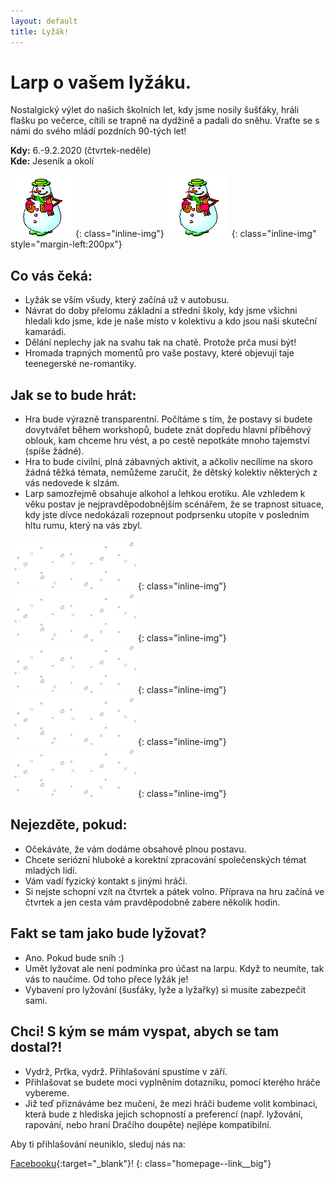 ```yaml
---
layout: default
title: Lyžák!
---
```


# Larp o vašem lyžáku.

Nostalgický výlet do našich školních let, kdy jsme nosily šušťáky, hráli flašku po večerce, cítili se trapně na dydžině a padali do sněhu.
Vraťte se s námi do svého mládí pozdních 90-tých let!

**Kdy:** 6.-9.2.2020 (čtvrtek-neděle)  
**Kde:** Jeseník a okolí

![snowman](/assets/img/snowman.gif)
{: class="inline-img"}
![snowman](/assets/img/snowman.gif)
{: class="inline-img" style="margin-left:200px"}

## Co vás čeká:
* Lyžák se vším všudy, který začíná už v autobusu.
* Návrat do doby přelomu základní a střední školy, kdy jsme všichni hledali kdo jsme, kde je naše místo v kolektivu a kdo jsou naši skuteční kamarádi.
* Dělání neplechy jak na svahu tak na chatě. Protože prča musí být!
* Hromada trapných momentů pro vaše postavy, které objevují taje teenegerské ne-romantiky.


## Jak se to bude hrát:
* Hra bude výrazně transparentní. Počítáme s tím, že postavy si budete dovytvářet během workshopů, budete znát dopředu hlavní příběhový oblouk, kam chceme hru vést, a po cestě nepotkáte mnoho tajemství (spíše žádné).
* Hra to bude civilní, plná zábavných aktivit, a ačkoliv necílíme na skoro žádná těžká témata, nemůžeme zaručit, že dětský kolektiv některých z vás nedovede k slzám.
* Larp samozřejmě obsahuje alkohol a lehkou erotiku. Ale vzhledem k věku postav je nejpravděpodobnějším scénářem, že se trapnost situace, kdy jste dívce nedokázali rozepnout podprsenku utopíte v posledním hltu rumu, který na vás zbyl.


![snowing](/assets/img/snowing.gif)
{: class="inline-img"}
![snowing](/assets/img/snowing.gif)
{: class="inline-img"}
![snowing](/assets/img/snowing.gif)
{: class="inline-img"}
![snowing](/assets/img/snowing.gif)
{: class="inline-img"}
![snowing](/assets/img/snowing.gif)
{: class="inline-img"}

## Nejezděte, pokud:
* Očekáváte, že vám dodáme obsahově plnou postavu.
* Chcete seriózní hluboké a korektní zpracování společenských témat mladých lidí.
* Vám vadí fyzický kontakt s jinými hráči.
* Si nejste schopní vzít na čtvrtek a pátek volno. Příprava na hru začíná ve čtvrtek a jen cesta vám pravděpodobně zabere několik hodin.

## Fakt se tam jako bude lyžovat?
* Ano. Pokud bude sníh :)
* Umět lyžovat ale není podmínka pro účast na larpu. Když to neumíte, tak vás to naučíme. Od toho přece lyžák je!
* Vybavení pro lyžování (šusťáky, lyže a lyžařky) si musíte zabezpečit sami.

## Chci! S kým se mám vyspat, abych se tam dostal?!
* Vydrž, Prťka, vydrž. Přihlašování spustíme v září.
* Přihlašovat se budete moci vyplněním dotazníku, pomocí kterého hráče vybereme.
* Již teď přiznáváme bez mučení, že mezi hráči budeme volit kombinaci, která bude z hlediska jejich schopností a preferencí (např. lyžování, rapování, nebo hraní Dračího doupěte) nejlépe kompatibilní.

Aby ti přihlašování neuniklo, sleduj nás na:

[Facebooku](https://www.facebook.com/Ly%C5%BE%C3%A1k-347695455890116/){:target="_blank"}!
{: class="homepage--link__big"}



